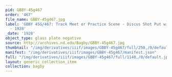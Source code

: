 ```yaml
---
pid: GBBY-45g467
order: '467'
file_name: GBBY-45g467.jpg
label: 'GBBY 45G/467: Track Meet or Practice Scene - Discus Shot Put with Edward McSweeney?
  - 1928'
_date: '1928'
object_type: glass plate negative
source: http://archives.nd.edu/Bagby/GBBY-45g467.jpg
thumbnail: "/img/derivatives/iiif/images/GBBY-45g467/full/250,/0/default.jpg"
manifest: "/img/derivatives/iiif/images/GBBY-45g467/manifest.json"
full: "/img/derivatives/iiif/images/GBBY-45g467/full/1140,/0/default.jpg"
layout: generic_collection_item
collection: bagby
---
```

